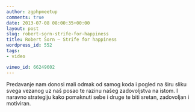 ```yaml
---
author: zgphpmeetup
comments: true
date: 2013-07-08 08:00:35+00:00
layout: post
slug: robert-sorn-strife-for-happiness
title: Robert Šorn – Strife for happiness
wordpress_id: 552
tags:
- video

vimeo_id: 66249602
---
```


Predavanje nam donosi mali odmak od samog koda i pogled na širu sliku svega vezanog uz naš posao te razinu našeg zadovoljstva na istom. I naravno strategiju kako pomaknuti sebe i druge te biti sretan, zadovoljan i motiviran.

